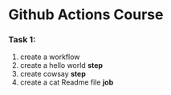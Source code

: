 # Github Actions Course
### Task 1: 
1. create a workflow 
2. create a hello world **step** 
3. create cowsay **step** 
4. create a cat Readme file **job**